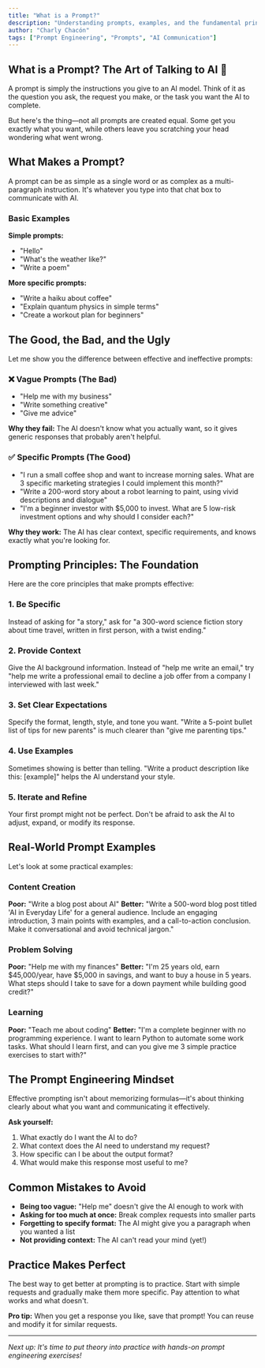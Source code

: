 ```yaml
---
title: "What is a Prompt?"
description: "Understanding prompts, examples, and the fundamental principles of effective prompting"
author: "Charly Chacón"
tags: ["Prompt Engineering", "Prompts", "AI Communication"]
---
```


## What is a Prompt? The Art of Talking to AI 🎨

A prompt is simply the instructions you give to an AI model. Think of it as the question you ask, the request you make, or the task you want the AI to complete.

But here's the thing—not all prompts are created equal. Some get you exactly what you want, while others leave you scratching your head wondering what went wrong.

## What Makes a Prompt?

A prompt can be as simple as a single word or as complex as a multi-paragraph instruction. It's whatever you type into that chat box to communicate with AI.

### Basic Examples

**Simple prompts:**

- "Hello"
- "What's the weather like?"
- "Write a poem"

**More specific prompts:**

- "Write a haiku about coffee"
- "Explain quantum physics in simple terms"
- "Create a workout plan for beginners"

## The Good, the Bad, and the Ugly

Let me show you the difference between effective and ineffective prompts:

### ❌ **Vague Prompts (The Bad)**

- "Help me with my business"
- "Write something creative"
- "Give me advice"

**Why they fail:** The AI doesn't know what you actually want, so it gives generic responses that probably aren't helpful.

### ✅ **Specific Prompts (The Good)**

- "I run a small coffee shop and want to increase morning sales. What are 3 specific marketing strategies I could implement this month?"
- "Write a 200-word story about a robot learning to paint, using vivid descriptions and dialogue"
- "I'm a beginner investor with $5,000 to invest. What are 5 low-risk investment options and why should I consider each?"

**Why they work:** The AI has clear context, specific requirements, and knows exactly what you're looking for.

## Prompting Principles: The Foundation

Here are the core principles that make prompts effective:

### 1. **Be Specific**

Instead of asking for "a story," ask for "a 300-word science fiction story about time travel, written in first person, with a twist ending."

### 2. **Provide Context**

Give the AI background information. Instead of "help me write an email," try "help me write a professional email to decline a job offer from a company I interviewed with last week."

### 3. **Set Clear Expectations**

Specify the format, length, style, and tone you want. "Write a 5-point bullet list of tips for new parents" is much clearer than "give me parenting tips."

### 4. **Use Examples**

Sometimes showing is better than telling. "Write a product description like this: [example]" helps the AI understand your style.

### 5. **Iterate and Refine**

Your first prompt might not be perfect. Don't be afraid to ask the AI to adjust, expand, or modify its response.

## Real-World Prompt Examples

Let's look at some practical examples:

### **Content Creation**

**Poor:** "Write a blog post about AI"
**Better:** "Write a 500-word blog post titled 'AI in Everyday Life' for a general audience. Include an engaging introduction, 3 main points with examples, and a call-to-action conclusion. Make it conversational and avoid technical jargon."

### **Problem Solving**

**Poor:** "Help me with my finances"
**Better:** "I'm 25 years old, earn $45,000/year, have $5,000 in savings, and want to buy a house in 5 years. What steps should I take to save for a down payment while building good credit?"

### **Learning**

**Poor:** "Teach me about coding"
**Better:** "I'm a complete beginner with no programming experience. I want to learn Python to automate some work tasks. What should I learn first, and can you give me 3 simple practice exercises to start with?"

## The Prompt Engineering Mindset

Effective prompting isn't about memorizing formulas—it's about thinking clearly about what you want and communicating it effectively.

**Ask yourself:**

1. What exactly do I want the AI to do?
2. What context does the AI need to understand my request?
3. How specific can I be about the output format?
4. What would make this response most useful to me?

## Common Mistakes to Avoid

- **Being too vague:** "Help me" doesn't give the AI enough to work with
- **Asking for too much at once:** Break complex requests into smaller parts
- **Forgetting to specify format:** The AI might give you a paragraph when you wanted a list
- **Not providing context:** The AI can't read your mind (yet!)

## Practice Makes Perfect

The best way to get better at prompting is to practice. Start with simple requests and gradually make them more specific. Pay attention to what works and what doesn't.

**Pro tip:** When you get a response you like, save that prompt! You can reuse and modify it for similar requests.

---

_Next up: It's time to put theory into practice with hands-on prompt engineering exercises!_

